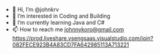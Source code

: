 - 👋 Hi, I’m @johnkrv
- 👀 I’m interested in Coding and Building
- 🌱 I’m currently learning Java and C#
- 📫 How to reach me johnnykoro@gmail.com
https://prod.liveshare.vsengsaas.visualstudio.com/join?082FECE923B4A83CD7FA642985113A713221
<!---
johnkrv/johnkrv is a ✨ special ✨ repository because its `README.md` (this file) appears on your GitHub profile.
You can click the Preview link to take a look at your changes.
--->
